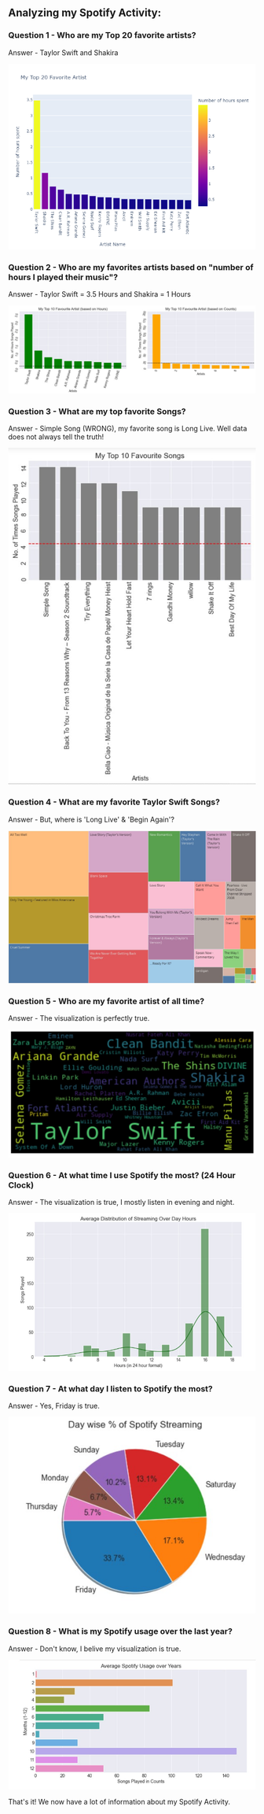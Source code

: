 ## Analyzing my Spotify Activity:

### Question 1 - Who are my Top 20 favorite artists?
Answer - Taylor Swift and Shakira

![Top 20 Favorite Artists](https://github.com/AdarshWase/Spotify-Activity/blob/main/Blob/top20_favorite_artists.png)

### Question 2 - Who are my favorites artists based on "number of hours I played their music"?
Answer - Taylor Swift = 3.5 Hours and Shakira = 1 Hours

![TopFavorite Artists](https://github.com/AdarshWase/Spotify-Activity/blob/main/Blob/fav%20artist%20hours%20and%20count.jpg)

### Question 3 - What are my top favorite Songs?
Answer - Simple Song (WRONG), my favorite song is Long Live. Well data does not always tell the truth!

![Tfav song](https://github.com/AdarshWase/Spotify-Activity/blob/main/Blob/favorite%20songs.jpg)

### Question 4 - What are my favorite Taylor Swift Songs?
Answer - But, where is 'Long Live' & 'Begin Again'?

![ts song](https://github.com/AdarshWase/Spotify-Activity/blob/main/Blob/fav.jpg)

### Question 5 - Who are my favorite artist of all time?
Answer - The visualization is perfectly true.

![tssfsong](https://github.com/AdarshWase/Spotify-Activity/blob/main/Blob/wordcloud%20artist.jpg)

### Question 6 - At what time I use Spotify the most? (24 Hour Clock)
Answer - The visualization is true, I mostly listen in evening and night.

![tssdsong](https://github.com/AdarshWase/Spotify-Activity/blob/main/Blob/time.jpg)

### Question 7 - At what day I listen to Spotify the most?
Answer - Yes, Friday is true.

![df song](https://github.com/AdarshWase/Spotify-Activity/blob/main/Blob/week.jpg)

### Question 8 - What is my Spotify usage over the last year?
Answer - Don't know, I belive my visualization is true.

![ts df](https://github.com/AdarshWase/Spotify-Activity/blob/main/Blob/usage.jpg)

That's it! We now have a lot of information about my Spotify Activity. 
